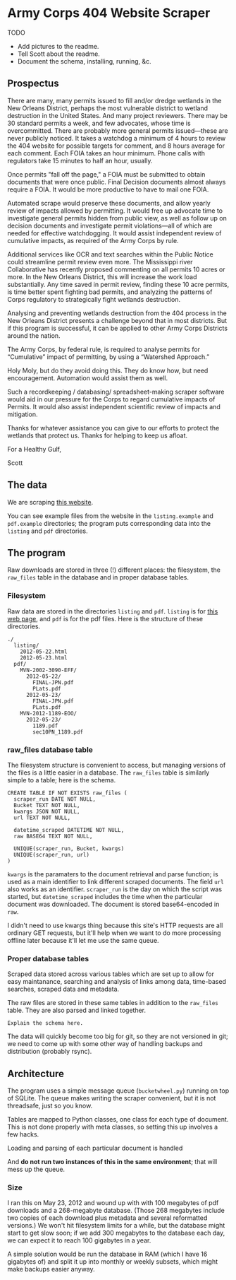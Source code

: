 Army Corps 404 Website Scraper
=======

TODO

* Add pictures to the readme.
* Tell Scott about the readme.
* Document the schema, installing, running, &c.

Prospectus
-------------
There are many, many permits issued to fill and/or dredge wetlands in the New Orleans District, perhaps the most vulnerable district to wetland destruction in the United States.  And many project reviewers.  There may be 30 standard permits a week, and few advocates, whose time is overcommitted.  There are probably more general permits issued—these are never publicly noticed.  It takes a watchdog a minimum of 4 hours to review the 404 website for possible targets for comment, and 8 hours average for each comment.  Each FOIA takes an hour minimum.  Phone calls with regulators take 15 minutes to half an hour, usually. 

Once permits "fall off the page," a FOIA must be submitted to obtain documents that were once public.  Final Decision documents almost always require a FOIA.  It would be more productive to have to mail one FOIA.

Automated scrape would preserve these documents, and allow yearly review of impacts allowed by permitting. It would free up advocate time to investigate general permits hidden from public view, as well as follow up on decision documents and investigate permit violations—all of which are needed for effective watchdogging.    It would assist independent review of cumulative impacts, as required of the Army Corps by rule.

Additional services like OCR and text searches within the Public Notice could streamline permit review even more.  The Mississippi river Collaborative has recently proposed commenting on all permits 10 acres or more. In the New Orleans District, this will increase the work load substantially.  Any time saved in permit review, finding these 10 acre permits, is time better spent fighting bad permits, and analyzing the patterns of Corps regulatory to strategically fight wetlands destruction.  

Analysing and preventing wetlands destruction from the 404 process in the New Orleans District presents a challenge beyond that in most districts.  But if this program is successful, it can be applied to other Army Corps Districts around the nation.

The Army Corps, by federal rule, is required  to analyse permits for “Cumulative” impact of permitting, by using a “Watershed Approach.”

Holy Moly, but do they avoid doing this.  They do know how, but need encouragement.  Automation would assist them as well. 

Such a recordkeeping / databasing/ spreadsheet-making scraper software would aid in our pressure for the Corps to regard cumulative impacts of Permits.   It would also assist independent scientific review of impacts and mitigation. 

Thanks for whatever assistance you can give to our efforts to protect the wetlands that protect us.  Thanks for helping to keep us afloat. 

For a Healthy Gulf,

Scott


The data
---------

We are scraping [this website](http://www.mvn.usace.army.mil/ops/regulatory/publicnotices.asp?ShowLocationOrder=False).

You can see example files from the website in the `listing.example`
and `pdf.example` directories; the program puts corresponding data
into the `listing` and `pdf` directories.

The program
---------

Raw downloads are stored in three (!) different places: the filesystem,
the `raw_files` table in the database and in proper database tables.

### Filesystem

Raw data are stored in the directories `listing` and `pdf`.
`listing` is for [this web page](http://www.mvn.usace.army.mil/ops/regulatory/publicnotices.asp?ShowLocationOrder=False),
and `pdf` is for the pdf files. Here is the structure of these directories.

    ./
      listing/
        2012-05-22.html
        2012-05-23.html
      pdf/
        MVN-2002-3090-EFF/
          2012-05-22/
            FINAL-JPN.pdf
            PLats.pdf
          2012-05-23/
            FINAL-JPN.pdf
            PLats.pdf
        MVN-2012-1189-EOO/
          2012-05-23/
            1189.pdf
            sec10PN_1189.pdf

### raw_files database table

The filesystem structure is convenient to access, but managing versions
of the files is a little easier in a database. The `raw_files` table
is similarly simple to a table; here is the schema.

    CREATE TABLE IF NOT EXISTS raw_files (
      scraper_run DATE NOT NULL,
      Bucket TEXT NOT NULL,
      kwargs JSON NOT NULL,
      url TEXT NOT NULL,

      datetime_scraped DATETIME NOT NULL,
      raw BASE64 TEXT NOT NULL,

      UNIQUE(scraper_run, Bucket, kwargs)
      UNIQUE(scraper_run, url)
    )

`kwargs` is the paramaters to the document retrieval and parse function;
is used as a main identifier to link different scraped documents.
The field `url` also works as an identifier.
`scraper_run` is the day on which the script was started, but
`datetime_scraped` includes the time when the particular document was
downloaded. The document is stored base64-encoded in `raw`.

I didn't need to use kwargs thing because this site's HTTP requests
are all ordinary GET requests, but it'll help when we want to do more
processing offline later because it'll let me use the same queue.

### Proper database tables

Scraped data stored across various tables which are set up to allow
for easy maintanance, searching and analysis of links among data,
time-based searches, scraped data and metadata.

The raw files are stored in these same tables in addition to the
`raw_files` table. They are also parsed and linked together.

    Explain the schema here.

The data will quickly become too big for git, so they are not versioned
in git; we need to come up with some other way of handling backups
and distribution (probably rsync).

Architecture
---------

The program uses a simple message queue (`bucketwheel.py`) running
on top of SQLite. The queue makes writing the scraper convenient,
but it is not threadsafe, just so you know.

Tables are mapped to Python classes, one class for each type of document.
This is not done properly with meta classes, so setting this up
involves a few hacks.

Loading and parsing of each particular document is handled

And **do not run two instances of this in the same environment**;
that will mess up the queue.


### Size

I ran this on May 23, 2012 and wound up with with 100 megabytes
of pdf downloads and a 268-megabyte database. (Those 268 megabytes
include two copies of each download plus metadata and several
reformatted versions.) We won't hit filesystem limits for a while,
but the database might start to get slow soon; if we add 300 megabytes
to the database each day, we can expect it to reach 100 gigabytes in a year.

A simple solution would be run the database in RAM (which I have 16
gigabytes of) and split it up into monthly or weekly subsets, which
might make backups easier anyway.

